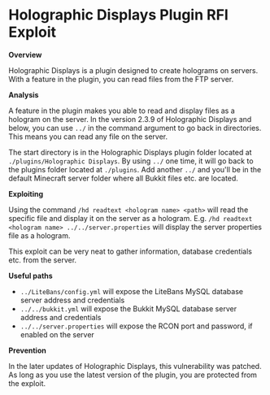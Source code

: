 # Holographic Displays Plugin RFI Exploit

**Overview**

Holographic Displays is a plugin designed to create holograms on servers. With a feature in the plugin, you can read files from the FTP server.

**Analysis**

A feature in the plugin makes you able to read and display files as a hologram on the server. In the version 2.3.9 of Holographic Displays and below, you can use `../` in the command argument to go back in directories. This means you can read any file on the server.

The start directory is in the Holographic Displays plugin folder located at `./plugins/Holographic Displays`. By using `../` one time, it will go back to the plugins folder located at `./plugins`. Add another `../` and you'll be in the default Minecraft server folder where all Bukkit files etc. are located.

**Exploiting**

Using the command `/hd readtext <hologram name> <path>` will read the specific file and display it on the server as a hologram. E.g. `/hd readtext <hologram name> ../../server.properties` will display the server properties file as a hologram.

This exploit can be very neat to gather information, database credentials etc. from the server.

**Useful paths**

- `../LiteBans/config.yml` will expose the LiteBans MySQL database server address and credentials
- `../../bukkit.yml` will expose the Bukkit MySQL database server address and credentials
- `../../server.properties` will expose the RCON port and password, if enabled on the server

**Prevention**

In the later updates of Holographic Displays, this vulnerability was patched. As long as you use the latest version of the plugin, you are protected from the exploit.